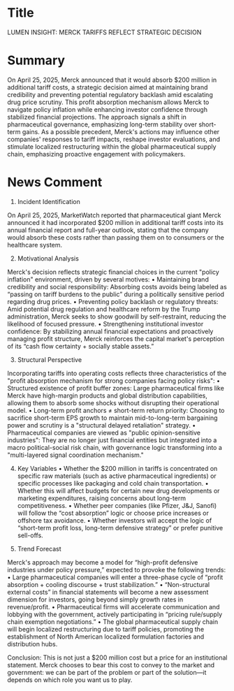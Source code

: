 # Title
LUMEN INSIGHT: MERCK TARIFFS REFLECT STRATEGIC DECISION

# Summary
On April 25, 2025, Merck announced that it would absorb $200 million in additional tariff costs, a strategic decision aimed at maintaining brand credibility and preventing potential regulatory backlash amid escalating drug price scrutiny. This profit absorption mechanism allows Merck to navigate policy inflation while enhancing investor confidence through stabilized financial projections. The approach signals a shift in pharmaceutical governance, emphasizing long-term stability over short-term gains. As a possible precedent, Merck's actions may influence other companies' responses to tariff impacts, reshape investor evaluations, and stimulate localized restructuring within the global pharmaceutical supply chain, emphasizing proactive engagement with policymakers.

# News Comment
1. Incident Identification

On April 25, 2025, MarketWatch reported that pharmaceutical giant Merck announced it had incorporated $200 million in additional tariff costs into its annual financial report and full-year outlook, stating that the company would absorb these costs rather than passing them on to consumers or the healthcare system.

2. Motivational Analysis

Merck's decision reflects strategic financial choices in the current "policy inflation" environment, driven by several motives:
   • Maintaining brand credibility and social responsibility: Absorbing costs avoids being labeled as “passing on tariff burdens to the public” during a politically sensitive period regarding drug prices.
   • Preventing policy backlash or regulatory threats: Amid potential drug regulation and healthcare reform by the Trump administration, Merck seeks to show goodwill by self-restraint, reducing the likelihood of focused pressure.
   • Strengthening institutional investor confidence: By stabilizing annual financial expectations and proactively managing profit structure, Merck reinforces the capital market's perception of its “cash flow certainty + socially stable assets.”

3. Structural Perspective

Incorporating tariffs into operating costs reflects three characteristics of the "profit absorption mechanism for strong companies facing policy risks":
   • Structured existence of profit buffer zones: Large pharmaceutical firms like Merck have high-margin products and global distribution capabilities, allowing them to absorb some shocks without disrupting their operational model.
   • Long-term profit anchors ≠ short-term return priority: Choosing to sacrifice short-term EPS growth to maintain mid-to-long-term bargaining power and scrutiny is a "structural delayed retaliation" strategy.
   • Pharmaceutical companies are viewed as "public opinion-sensitive industries": They are no longer just financial entities but integrated into a macro political-social risk chain, with governance logic transforming into a "multi-layered signal coordination mechanism."

4. Key Variables
   • Whether the $200 million in tariffs is concentrated on specific raw materials (such as active pharmaceutical ingredients) or specific processes like packaging and cold chain transportation.
   • Whether this will affect budgets for certain new drug developments or marketing expenditures, raising concerns about long-term competitiveness.
   • Whether peer companies (like Pfizer, J&J, Sanofi) will follow the “cost absorption” logic or choose price increases or offshore tax avoidance.
   • Whether investors will accept the logic of “short-term profit loss, long-term defensive strategy” or prefer punitive sell-offs.

5. Trend Forecast

Merck's approach may become a model for “high-profit defensive industries under policy pressure,” expected to provoke the following trends:
   • Large pharmaceutical companies will enter a three-phase cycle of “profit absorption + cooling discourse + trust stabilization.”
   • “Non-structural external costs” in financial statements will become a new assessment dimension for investors, going beyond simply growth rates in revenue/profit.
   • Pharmaceutical firms will accelerate communication and lobbying with the government, actively participating in “pricing rule/supply chain exemption negotiations.”
   • The global pharmaceutical supply chain will begin localized restructuring due to tariff policies, promoting the establishment of North American localized formulation factories and distribution hubs.

Conclusion: This is not just a $200 million cost but a price for an institutional statement. Merck chooses to bear this cost to convey to the market and government: we can be part of the problem or part of the solution—it depends on which role you want us to play.
